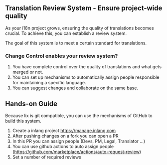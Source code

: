 ## Translation Review System - Ensure project-wide quality

As your i18n project grows, ensuring the quality of translations becomes crucial. To achieve this, you can establish a review system.

The goal of this system is to meet a certain standard for translations.

### Change Control enables your review system?

1. You have complete control over the quality of translations and what gets merged or not.
2. You can set up mechanisms to automatically assign people responsible for maintaining a specific language.
3. You can suggest changes and collaborate on the same base.

## Hands-on Guide

Because lix is git compatible, you can use the mechanisms of GitHub to build this system.

1. Create a inlang project https://manage.inlang.com
2. After pushing changes on a fork you can open a PR
3. In this PR you can assign people (Devs, PM, Legal, Translator ...)
4. You can use github actions to auto assign people (https://github.com/marketplace/actions/auto-request-review)
5. Set a number of required reviews 